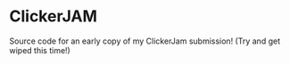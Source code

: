 # ClickerJAM
 Source code for an early copy of my  ClickerJam submission! (Try and get wiped this time!)
